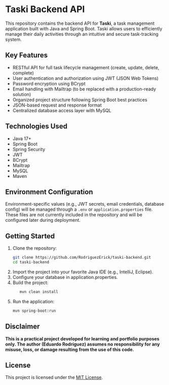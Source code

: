 # Taski Backend API

This repository contains the backend API for **Taski**, a task management application built with Java and Spring Boot. Taski allows users to efficiently manage their daily activities through an intuitive and secure task-tracking system.

## Key Features

- RESTful API for full task lifecycle management (create, update, delete, complete)
- User authentication and authorization using JWT (JSON Web Tokens)
- Password encryption using BCrypt
- Email handling with Mailtrap (to be replaced with a production-ready solution)
- Organized project structure following Spring Boot best practices
- JSON-based request and response format
- Centralized database access layer with MySQL

## Technologies Used

- Java 17+
- Spring Boot
- Spring Security
- JWT
- BCrypt
- Mailtrap
- MySQL
- Maven

## Environment Configuration

Environment-specific values (e.g., JWT secrets, email credentials, database config) will be managed through a `.env` or `application.properties` file. These files are not currently included in the repository and will be configured later during deployment.

## Getting Started

1. Clone the repository:
   ```bash
   git clone https://github.com/RodriguezErick/taski-backend.git
   cd taski-backend
   
2. Import the project into your favorite Java IDE (e.g., IntelliJ, Eclipse).
3. Configure your database in application.properties.
4. Build the project:
   ```bash
      mvn clean install

5. Run the application:
   ```bash
   mvn spring-boot:run

## Disclaimer

**This is a practical project developed for learning and portfolio purposes only.
The author (Eduardo Rodríguez) assumes no responsibility for any misuse, loss, or damage resulting from the use of this code.**

## License

This project is licensed under the [MIT License](LICENSE).
